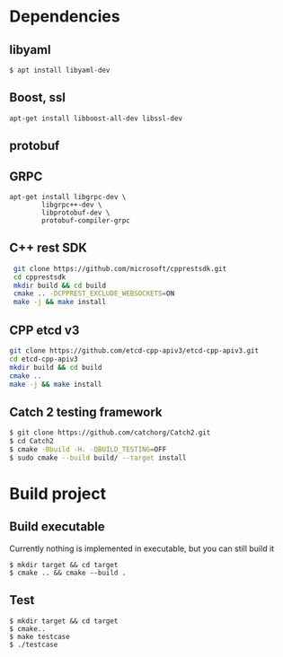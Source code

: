 # Dependencies

## libyaml

```
$ apt install libyaml-dev
```

## Boost, ssl
```
apt-get install libboost-all-dev libssl-dev
```

## protobuf


## GRPC

```
apt-get install libgrpc-dev \
        libgrpc++-dev \
        libprotobuf-dev \
        protobuf-compiler-grpc
```


## C++ rest SDK

```sh
 git clone https://github.com/microsoft/cpprestsdk.git
 cd cpprestsdk
 mkdir build && cd build
 cmake .. -DCPPREST_EXCLUDE_WEBSOCKETS=ON
 make -j && make install
```

## CPP etcd v3
```sh
git clone https://github.com/etcd-cpp-apiv3/etcd-cpp-apiv3.git
cd etcd-cpp-apiv3
mkdir build && cd build
cmake ..
make -j && make install
```

## Catch 2 testing framework

```sh
$ git clone https://github.com/catchorg/Catch2.git
$ cd Catch2
$ cmake -Bbuild -H. -DBUILD_TESTING=OFF
$ sudo cmake --build build/ --target install
```


# Build project

## Build executable

Currently nothing is implemented in executable, but you can still build it

```
$ mkdir target && cd target
$ cmake .. && cmake --build .
```

## Test
```
$ mkdir target && cd target
$ cmake..
$ make testcase
$ ./testcase
```

